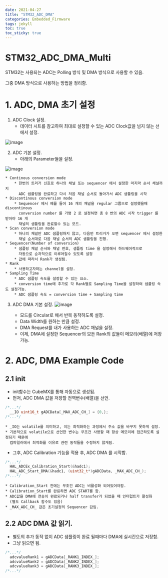 ```yaml
---
date: 2021-04-27
title: "STM32_ADC_DMA"
categories: Embedded_Firmware
tags: jekyll
toc: true  
toc_sticky: true 
---
```


STM32_ADC_DMA_Multi
=============

STM32는 사용되는 ADC는 Polling 방식 및 DMA 방식으로 사용할 수 있음.    

그중 DMA 방식으로 사용하는 방법을 정리함.

# 1. ADC, DMA 초기 설정
1. ADC Clock 설정.
    * 데이터 시트를 참고하여 최대로 설정할 수 있는 ADC Clock값을 넘지 않는 선에서 설정.    

![image](https://user-images.githubusercontent.com/79636864/117084788-1afc5e80-ad83-11eb-8291-e307b547666d.png)    

2. ADC 기본 설정.
    * 아래의 Parameter들을 설정.

![image](https://user-images.githubusercontent.com/79636864/117084936-6e6eac80-ad83-11eb-8578-dfc06e422865.png)    

    * Continous conversion mode
        * 한번의 트리거 신호로 하나의 채널 또는 sequencer 에서 설정한 마지막 순서 채널까지    
          ADC 샘플링을 완료하고 다시 처음 채널 순서로 돌아가서 ADC 샘플링을 시작
    * Discontinous conversion mode
        * Sequencer 에서 예를 들어 16 개의 채널을 regular 그룹으로 설정했을때 discontinous    
          conversion number 를 가령 2 로 설정하면 총 8 번의 ADC 시작 trigger 를 받아야 16 개    
          채널의 샘플링을 완료할수 있는 모드.
    * Scan conversion mode
        * 하나의 채널만 ADC 샘플링하지 않고, 다음번 트리거가 오면 sequencer 에서 설정한    
          채널 순서대로 다음 채널 순서의 ADC 샘플링을 진행.
    * Sequencer(Number of conversion)
        * 샘플링 채널 순서와 채널 번호, 샘플링 time 을 설정해서 하드웨어적으로    
          자동으로 순차적으로 이루어질수 있도록 설정
        * 값에 따라서 Rank가 생성됨.
    * Rank
        * 사용하고자하는 channel을 설정.
    * Sampling Time
        * ADC 샘플링 속도를 설정할 수 있는 요소.
        * conversion time에 추가로 각 Rank별로 Sampling Time을 설정하여 샘플링 속도 설정가능.
        * ADC 샘플링 속도 = conversion time + Sampling time

3. ADC DMA 기본 설정.
![image](https://user-images.githubusercontent.com/79636864/117085568-23559900-ad85-11eb-9794-904f6261d327.png)    

    * 모드를 Circular로 해서 반복 동작하도록 설정.
    * Data Width를 원하는 만큼 설정.
    * DMA Request를 내가 사용하는 ADC 채널을 설정.
    * 이제, DMA에 설정한 Sequencer의 모든 Rank의 값들이 메모리(배열)에 저장가능.
    
    
# 2. ADC, DMA Example Code
## 2.1 init
* init함수는 CubeMX를 통해 자동으로 생성됨.
* 먼저, ADC DMA 값을 저장할 전역변수(배열)을 선언.

~~~c++
/*...*/
  __IO uint16_t gADCData[_MAX_ADC_CH_] = {0,};
/*...*/
~~~    
    * _IO는 volatile를 의미하고, 이는 최적화하는 과정에서 주소 값을 바꾸지 못하게 설정.
    * 기본적으로 volatile으로 선언한 변수는 무조건 사용할 때 항상 메모리에 접근하도록 설정되기 때문에    
      컴파일러에서 최적화를 이유로 관련 동작들을 수정하지 않게됨.

* 그후, ADC Calibration 기능을 적용 후, ADC DMA 를 시작함.  
~~~c++
/*...*/
  HAL_ADCEx_Calibration_Start(&hadc1);
  HAL_ADC_Start_DMA(&hadc1, (uint32_t*)gADCData, _MAX_ADC_CH_);
/*...*/
~~~    
    * Calibration_Start 전에는 무조건 ADC는 비활성화 되어있어야함.
    * Calibration_Start를 완료하면 ADC START를 함.
    * ADC값을 DMA에 전송이 완료되거나 half transfer가 되었을 때 인터럽트가 활성화    
      (별도 Callback 함수도 있음)
    * _MAX_ADC_CH_ 값은 초기설정의 Sequencer 값임.    


## 2.2 ADC DMA 값 읽기.
* 별도의 추가 동작 없이 ADC 샘플링이 완료 될때마다 DMA에 실시간으로 저장함.
* 그냥 읽으면 됨.    

~~~c++
/*...*/
  adcvalueRank1 = gADCData[_RANK1_INDEX_];
  adcvalueRank2 = gADCData[_RANK2_INDEX_];
  adcvalueRank3 = gADCData[_RANK3_INDEX_];
/*...*/
~~~    

